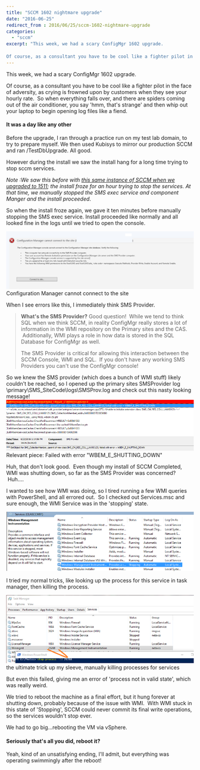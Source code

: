 ```yaml
---
title: "SCCM 1602 nightmare upgrade"
date: "2016-06-25"
redirect_from : 2016/06/25/sccm-1602-nightmare-upgrade
categories: 
  - "sccm"
excerpt: "This week, we had a scary ConfigMgr 1602 upgrade.

Of course, as a consultant you have to be cool like a fighter pilot in the face of adversity, as crying is generally frowned upon by customers when they see your hourly rate.  So when everything falls over, and there are spiders coming out of the air conditioner, you say 'hmm, that's strange' and then whip out your laptop to begin opening log files like a fiend..."
---
```


This week, we had a scary ConfigMgr 1602 upgrade.

Of course, as a consultant you have to be cool like a fighter pilot in the face of adversity, as crying is frowned upon by customers when they see your hourly rate.  So when everything falls over, and there are spiders coming out of the air conditioner, you say 'hmm, that's strange' and then whip out your laptop to begin opening log files like a fiend.

#### It was a day like any other

Before the upgrade, I ran through a practice run on my test lab domain, to try to prepare myself. We then used Kubisys to mirror our production SCCM and ran /TestDbUpgrade. All good.

However during the install we saw the install hang for a long time trying to stop sccm services.

_Note :We saw this before with [this same instance of SCCM when we upgraded to 1511](http://wp.me/p3Q7Nu-Ym); the install froze for an hour trying to stop the services. At that time, we manually stopped the SMS exec service and component Manger and the install proceeded_.

So when the install froze again, we gave it ten minutes before manually stopping the SMS exec service. Install proceeded like normally and all looked fine in the logs until we tried to open the console.

![](../assets/images/2016/06/images/ohno01.png) Configuration Manager cannot connect to the site

When I see errors like this, I immediately think SMS Provider.

> **What's the SMS Provider?** Good question!  While we tend to think SQL when we think SCCM, in reality ConfigMgr really stores a lot of information in the WMI repository on the Primary sites and the CAS.  Additionally, WMI plays a role in how data is stored in the SQL Database for ConfigMgr as well.
> 
> The SMS Provider is critical for allowing this interaction between the SCCM Console, WMI and SQL.  If you don't have any working SMS Providers you can't use the ConfigMgr console!

So we knew the SMS provider (which does a bunch of WMI stuff) likely couldn't be reached, so I opened up the primary sites SMSProvider log \\primary\\SMS\_SiteCode\\logs\\SMSProv.log and check out this nasty looking message!
 
![](../assets/images/2016/06/images/ohno02.png) Relevant piece: Failed with error "WBEM\_E\_SHUTTING\_DOWN"

Huh, that don't look good.  Even though my install of SCCM Completed, WMI was shutting down, so far as the SMS Provider was concerned?  Huh....

I wanted to see how WMI was doing, so I tired running a few WMI queries with PowerShell, and all errored out.  So I checked out Services.msc and sure enough, the WMI Service was in the 'stopping' state.

![](../assets/images/2016/06/images/ohno03.png)

I tried my normal tricks, like looking up the process for this service in task manager, then killing the process.

![](../assets/images/2016/06/images/ohno4.png) the ultimate trick up my sleeve, manually killing processes for services

But even this failed, giving me an error of 'process not in valid state', which was really weird.

We tried to reboot the machine as a final effort, but it hung forever at shutting down, probably because of the issue with WMI.  With WMI stuck in this state of 'Stopping', SCCM could never commit its final write operations, so the services wouldn't stop ever.

We had to go big...rebooting the VM via vSphere.

#### Seriously that's all you did, reboot it?

Yeah, kind of an unsatisfying ending, I'll admit, but everything was operating swimmingly after the reboot!
